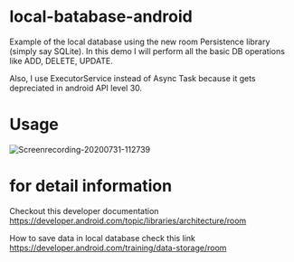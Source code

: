 # local-batabase-android
Example of the local database using the new room Persistence library (simply say SQLite).
In this demo I will perform all the basic DB operations like ADD, DELETE, UPDATE.

Also, I use ExecutorService instead of Async Task because it gets depreciated in android API level 30.  

# Usage

![Screenrecording-20200731-112739](https://user-images.githubusercontent.com/31308527/89005266-a3942d00-d321-11ea-8e20-e52060c0b27e.gif)

# for detail information

Checkout this developer documentation https://developer.android.com/topic/libraries/architecture/room

How to save data in local database check this link https://developer.android.com/training/data-storage/room
